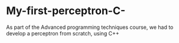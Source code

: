 # My-first-perceptron-C-
As part of the Advanced programming techniques course, we had to develop a perceptron from scratch, using C++
